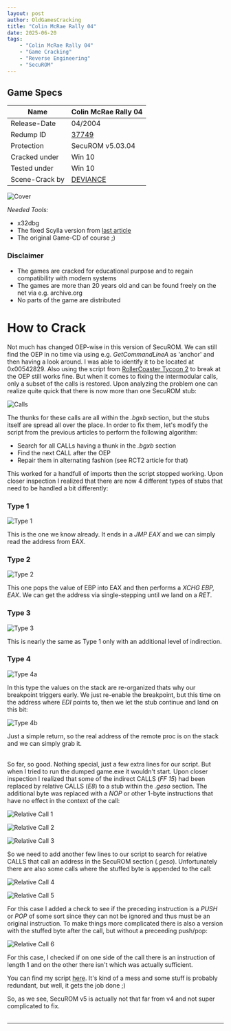 ```yaml
---
layout: post
author: OldGamesCracking
title: "Colin McRae Rally 04"
date: 2025-06-20
tags:
    - "Colin McRae Rally 04"
    - "Game Cracking"
    - "Reverse Engineering"
    - "SecuROM"
---
```


## Game Specs

| Name | Colin McRae Rally 04 |
| ------------- | ------------- |
| Release-Date | 04/2004 |
| Redump ID | [37749](http://redump.org/disc/37749/) |
| Protection | SecuROM v5.03.04 |
| Cracked under | Win 10 |
| Tested under | Win 10 |
| Scene-Crack by | [DEVIANCE](https://www.nfohump.com/index.php?switchto=nfos&menu=quicknav&item=viewnfo&id=61467) |

![Cover]({{site.url}}assets/colin_mcrae_rally_04/cover.jpg)

*Needed Tools:*

- x32dbg
- The fixed Scylla version from [last article](/games/gta_vice_city)
- The original Game-CD of course ;)

### Disclaimer

- The games are cracked for educational purpose and to regain compatibility with modern systems
- The games are more than 20 years old and can be found freely on the net via e.g. archive.org
- No parts of the game are distributed

# How to Crack

Not much has changed OEP-wise in this version of SecuROM. We can still find the OEP in no time via using e.g. _GetCommandLineA_ as 'anchor' and then having a look around. I was able to identify it to be located at 0x00542829. Also using the script from [RollerCoaster Tycoon 2](/games/rollercoaster_tycoon_2) to break at the OEP still works fine. But when it comes to fixing the intermodular calls, only a subset of the calls is restored. Upon analyzing the problem one can realize quite quick that there is now more than one SecuROM stub:

![Calls]({{site.url}}assets/colin_mcrae_rally_04/calls.png)

The thunks for these calls are all within the _.bgxb_ section, but the stubs itself are spread all over the place. In order to fix them, let's modify the script from the previous articles to perform the following algorithm:

- Search for all CALLs having a thunk in the _.bgxb_ section
- Find the next CALL after the OEP
- Repair them in alternating fashion (see RCT2 article for that)

This worked for a handfull of imports then the script stopped working. Upon closer inspection I realized that there are now 4 different types of stubs that need to be handled a bit differently:

### Type 1

![Type 1]({{site.url}}assets/colin_mcrae_rally_04/type_1.png)

This is the one we know already. It ends in a _JMP EAX_ and we can simply read the address from EAX.

### Type 2

![Type 2]({{site.url}}assets/colin_mcrae_rally_04/type_2.png)

This one pops the value of EBP into EAX and then performs a _XCHG EBP, EAX_. We can get the address via single-stepping until we land on a _RET_.

### Type 3

![Type 3]({{site.url}}assets/colin_mcrae_rally_04/type_3.png)

This is nearly the same as Type 1 only with an additional level of indirection.

### Type 4

![Type 4a]({{site.url}}assets/colin_mcrae_rally_04/type_4a.png)

In this type the values on the stack are re-organized thats why our breakpoint triggers early. We just re-enable the breakpoint, but this time on the address where _EDI_ points to, then we let the stub continue and land on this bit:

![Type 4b]({{site.url}}assets/colin_mcrae_rally_04/type_4b.png)

Just a simple return, so the real address of the remote proc is on the stack and we can simply grab it.<br><br>

So far, so good. Nothing special, just a few extra lines for our script. But when I tried to run the dumped game.exe it wouldn't start. Upon closer inspection I realized that some of the indirect CALLS (_FF 15_) had been replaced by relative CALLS (_E8_) to a stub within the _.geso_ section. The additional byte was replaced with a _NOP_ or other 1-byte instructions that have no effect in the context of the call:

![Relative Call 1]({{site.url}}assets/colin_mcrae_rally_04/rel_call_1.png)

![Relative Call 2]({{site.url}}assets/colin_mcrae_rally_04/rel_call_2.png)

![Relative Call 3]({{site.url}}assets/colin_mcrae_rally_04/rel_call_3.png)

So we need to add another few lines to our script to search for relative CALLS that call an address in the SecuROM section (_.geso_). Unfortunately there are also some calls where the stuffed byte is appended to the call:

![Relative Call 4]({{site.url}}assets/colin_mcrae_rally_04/rel_call_4.png)

![Relative Call 5]({{site.url}}assets/colin_mcrae_rally_04/rel_call_5.png)

For this case I added a check to see if the preceding instruction is a _PUSH_ or _POP_ of some sort since they can not be ignored and thus must be an original instruction. To make things more complicated there is also a version with the stuffed byte after the call, but without a preceeding push/pop:

![Relative Call 6]({{site.url}}assets/colin_mcrae_rally_04/rel_call_6.png)

For this case, I checked if on one side of the call there is an instruction of length 1 and on the other there isn't which was actually sufficient.

You can find my script [here]({{site.url}}assets/colin_mcrae_rally_04/import_fixer.txt). It's kind of a mess and some stuff is probably redundant, but well, it gets the job done ;)<br>

So, as we see, SecuROM v5 is actually not that far from v4 and not super complicated to fix.<br><br>

* * *